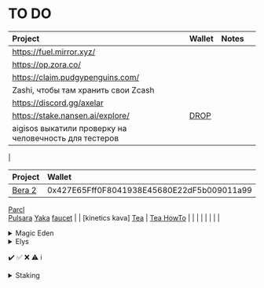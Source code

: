 # TO DO

| Project                                       | Wallet              | Notes     |      |
| :--------                                     | :--------           | :-------- | :--- |
| https://fuel.mirror.xyz/                    |                     |           |      |
| https://op.zora.co/                         |                     |           |      |
| https://claim.pudgypenguins.com/            |                     |           |      |
| Zashi, чтобы там хранить свои Zcash                                            |                     |           |      |
| https://discord.gg/axelar
| https://stake.nansen.ai/explore/ | [DROP](https://cryptorank.io/drophunting/nansen-activity405)
| aigisos выкатили проверку на человечность для тестеров
|




| Project                                       | Wallet              | Notes     |      |
| :--------                                     | :--------           | :-------- | :--- |
[Bera 2](https://artio.faucet.berachain.com/)   | 0x427E65Fff0F8041938E45680E22dF5b009011a99 | [faucet](https://x.com/minv5725495/status/1776553143418892467)
[Parcl](https://app.parcl.co/)      
[Pulsara](https://medium.com/@pulsara.io/pulsaras-sara-token-airdrop-for-coreum-holders-comprehensive-guide-a1a3a4a1d223)
[Yaka](https://app.yaka.finance) [faucet](https://atlantic-2.app.sei.io/faucet) |  |
[kinetics kava]
[Tea](https://app.tea.xyz/sign-up?r=EtDDQvzlcgH) |
[Tea HowTo](https://medium.com/@voltron1902zp/tea-%D1%8D%D1%82%D0%BE-%D0%B4%D0%B5%D1%86%D0%B5%D0%BD%D1%82%D1%80%D0%B0%D0%BB%D0%B8%D0%B7%D0%BE%D0%B2%D0%B0%D0%BD%D0%BD%D1%8B%D0%B9-%D1%82%D0%B5%D1%85%D0%BD%D0%BE%D0%BB%D0%BE%D0%B3%D0%B8%D1%87%D0%B5%D1%81%D0%BA%D0%B8%D0%B9-%D0%BF%D1%80%D0%BE%D1%82%D0%BE%D0%BA%D0%BE%D0%BB-%D0%BA%D0%BE%D1%82%D0%BE%D1%80%D1%8B%D0%B9-%D0%BF%D0%BE%D0%B7%D0%B2%D0%BE%D0%BB%D1%8F%D0%B5%D1%82-%D1%80%D0%B0%D0%B7%D1%80%D0%B0%D0%B1%D0%BE%D1%82%D1%87%D0%B8%D0%BA%D0%B0%D0%BC-%D1%81-%D0%BE%D1%82%D0%BA%D1%80%D1%8B%D1%82%D1%8B%D0%BC-c8d97977556b) |
|                                               |                     | 
|                                               |                     | |


<details>
  <summary> Magic Eden </summary>

| Project                                       | Wallet - Acc        | Notes | Notes | Notes | 
| :------------------------------------         |     :---            |  ---: |  ---: |  ---: |
| https://x.com/MagicEdenWallet                 | https://wallet.magiceden.io | 
| https://testme.mefoundation.com/claim-token   | contract TMEvsrnGfUVQEBAFnQhC37jg27Nm3CLxSQyNi2duPce |
</details>


<details>
  <summary> Elys </summary>
  
| Project                                       | Wallet - Acc        | Notes | Notes | Notes | 
| :------------------------------------         |     :---            |  ---: |  ---: |  ---: |
[Elys](https://testnet.elys.network/faucet)     | FFox Keplr Elys-0,2 |  
[NFT-Tier1](https://www.stargaze.zone/l/stars19qz0n2s65zjgqnpgudgrh4x5xzhvfsgram2wx98rt35m9ynd8enqkn7ygg) | 
[NFT-Tier2](https://www.stargaze.zone/l/stars1m8d069j4zaws97mf3unp0cwrm9c0m75j93h8jjgq8ay2r3zng3usgmuztr) | 
</details>

✔️ ✅ ❌ ⚠️ ℹ️


<details>

  <summary> Staking </summary>

| Project                                       | Wallet - Acc        | Notes | Notes | Notes | 
| :------------------------------------         |     :---            |  ---: |  ---: |  ---: |
| [stake.altlayer.io](https://stake.altlayer.io/)                           
| [Pryzm.zone](https://airdrop.pryzm.zone/)                       
|                                               |                    
| [BlackPanter](https://dojo.trading/atomic)    |      pic16f874                 
|                                               |                    
|                                               |                    
| [LightLink](https://galxe.com/lightlink)      | FFox MMsk  | Pyth + Tia      |
| [LightLink](https://twitter.com/LightLinkChain/status/1754686450954863029) | twitter |
|                                               |                     |     |
| NIM                                           |                     | DYM |  
|                                               |                     |     |
| [Aigisos DefiGeek](https://www.youtube.com/watch?v=PCYosQIXQeQ) || [Aigisos Twitter](https://x.com/aigisos) | [Aigisos Medium](https://aigisos.medium.com/aigisos-genesis-rolldrop-8de869192404) |
|  [Aigisos Discord](https://discord.gg/eECqtybMGZ) check | 025-DYM   |     |       |       |
|                                               |                     |       |       |       |

</details>

